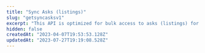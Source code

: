 ```yaml
---
title: "Sync Asks (listings)"
slug: "getsyncasksv1"
excerpt: "This API is optimized for bulk access to asks (listings) for syncing a remote database. Thus it offers minimal filters/metadata."
hidden: false
createdAt: "2023-04-07T19:53:53.128Z"
updatedAt: "2023-07-27T19:19:08.528Z"
---
```

